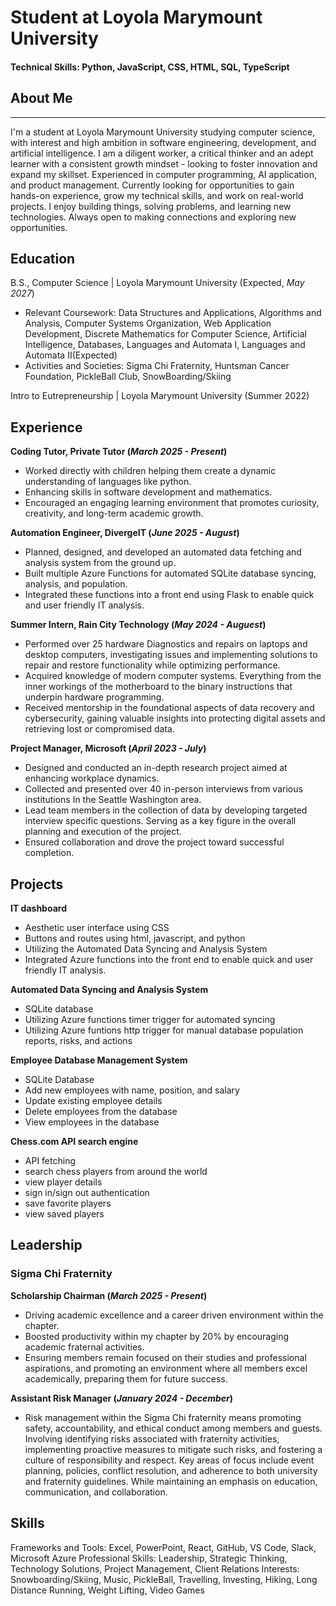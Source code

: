 # Student at Loyola Marymount University

#### Technical Skills: Python, JavaScript, CSS, HTML, SQL, TypeScript

## About Me
---
I'm a student at Loyola Marymount University studying computer science, with interest and high ambition in software engineering, development, and artificial intelligence. I am a diligent worker, a critical thinker and an adept learner with a consistent growth mindset - looking to foster innovation and expand my skillset. Experienced in computer programming, AI application, and product management. Currently looking for opportunities to gain hands-on experience, grow my technical skills, and work on real-world projects. I enjoy building things, solving problems, and learning new technologies. Always open to making connections and exploring new opportunities.

## Education			        		
B.S., Computer Science | Loyola Marymount University (Expected, _May 2027_)
- Relevant Coursework: Data Structures and Applications, Algorithms and Analysis, Computer Systems Organization, Web Application Development, Discrete Mathematics for Computer Science, Artificial Intelligence, Databases, Languages and Automata I, Languages and Automata II(Expected)
- Activities and Societies: Sigma Chi Fraternity, Huntsman Cancer Foundation, PickleBall Club, SnowBoarding/Skiing

Intro to Eutrepreneurship | Loyola Marymount University (Summer 2022)

## Experience

**Coding Tutor, Private Tutor (_March 2025 - Present_)**
- Worked directly with children helping them create a dynamic understanding of languages like python.
- Enhancing skills in software development and mathematics.
- Encouraged an engaging learning environment that promotes curiosity, creativity, and long-term academic growth.

**Automation Engineer, DivergeIT (_June 2025 - August_)**
- Planned, designed, and developed an automated data fetching and analysis system from the ground up.
- Built multiple Azure Functions for automated SQLite database syncing, analysis, and population. 
- Integrated these functions into a front end using Flask to enable quick and user friendly IT analysis.

**Summer Intern, Rain City Technology (_May 2024 - Auguest_)**
- Performed over 25 hardware Diagnostics and repairs on laptops and desktop computers, investigating issues and implementing solutions to repair and restore functionality while optimizing performance.
- Acquired knowledge of modern computer systems. Everything from the inner workings of the motherboard to the binary instructions that underpin hardware programming.
- Received mentorship in the foundational aspects of data recovery and cybersecurity, gaining valuable insights into protecting digital assets and retrieving lost or compromised data.

**Project Manager, Microsoft (_April 2023 - July_)**
- Designed and conducted an in-depth research project aimed at enhancing workplace dynamics.
- Collected and presented over 40 in-person interviews from various institutions In the Seattle Washington area.
- Lead team members in the collection of data by developing targeted interview specific questions. Serving as a key figure in the overall planning and execution of the project. 
- Ensured collaboration and drove the project toward successful completion.

## Projects
**IT dashboard**
- Aesthetic user interface using CSS
- Buttons and routes using html, javascript, and python
- Utilizing the Automated Data Syncing and Analysis System
- Integrated Azure functions into the front end to enable quick and user friendly IT analysis.
 

**Automated Data Syncing and Analysis System**
- SQLite database
- Utilizing Azure functions timer trigger for automated syncing
- Utilizing Azure funtions http trigger for manual database population reports, risks, and actions

**Employee Database Management System**
- SQLite Database
- Add new employees with name, position, and salary
- Update existing employee details
- Delete employees from the database
- View employees in the database

**Chess.com API search engine**
- API fetching
- search chess players from around the world
- view player details
- sign in/sign out authentication
- save favorite players
- view saved players


## Leadership
### Sigma Chi Fraternity
**Scholarship Chairman (_March 2025 - Present_)**
- Driving academic excellence and a career driven environment within the chapter.
- Boosted productivity within my chapter by 20% by encouraging academic fraternal activities.
- Ensuring members remain focused on their studies and professional aspirations, and promoting an environment where all members excel academically, preparing them for future success.

**Assistant Risk Manager (_January 2024 - December_)**
- Risk management within the Sigma Chi fraternity means promoting safety, accountability, and ethical conduct among members and guests. Involving identifying risks associated with fraternity activities, implementing proactive measures to mitigate such risks, and fostering a culture of responsibility and respect. Key areas of focus include event planning, policies, conflict resolution, and adherence to both university and fraternity guidelines. While maintaining an emphasis on education, communication, and collaboration.

## Skills
Frameworks and Tools: Excel, PowerPoint, React, GitHub, VS Code, Slack, Microsoft Azure
Professional Skills: Leadership, Strategic Thinking, Technology Solutions, Project Management, Client Relations
Interests: Snowboarding/Skiing, Music, PickleBall, Travelling, Investing, Hiking, Long Distance Running, Weight Lifting, Video Games


